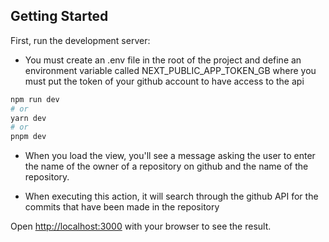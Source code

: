 
## Getting Started

First, run the development server:

* You must create an .env file in the root of the project and define an environment variable called NEXT_PUBLIC_APP_TOKEN_GB where you must put the token of your github account to have access to the api

```bash
npm run dev
# or
yarn dev
# or
pnpm dev
```

* When you load the view, you'll see a message asking the user to enter the name of the owner of a repository on github and the name of the repository.

* When executing this action, it will search through the github API for the commits that have been made in the repository

Open [http://localhost:3000](http://localhost:3000) with your browser to see the result.
